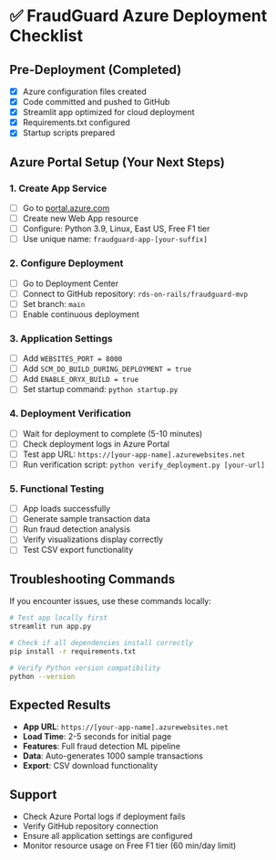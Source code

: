 # ✅ FraudGuard Azure Deployment Checklist

## Pre-Deployment (Completed)
- [x] Azure configuration files created
- [x] Code committed and pushed to GitHub
- [x] Streamlit app optimized for cloud deployment
- [x] Requirements.txt configured
- [x] Startup scripts prepared

## Azure Portal Setup (Your Next Steps)

### 1. Create App Service
- [ ] Go to [portal.azure.com](https://portal.azure.com)
- [ ] Create new Web App resource
- [ ] Configure: Python 3.9, Linux, East US, Free F1 tier
- [ ] Use unique name: `fraudguard-app-[your-suffix]`

### 2. Configure Deployment
- [ ] Go to Deployment Center
- [ ] Connect to GitHub repository: `rds-on-rails/fraudguard-mvp`
- [ ] Set branch: `main`
- [ ] Enable continuous deployment

### 3. Application Settings
- [ ] Add `WEBSITES_PORT = 8000`
- [ ] Add `SCM_DO_BUILD_DURING_DEPLOYMENT = true`
- [ ] Add `ENABLE_ORYX_BUILD = true`
- [ ] Set startup command: `python startup.py`

### 4. Deployment Verification
- [ ] Wait for deployment to complete (5-10 minutes)
- [ ] Check deployment logs in Azure Portal
- [ ] Test app URL: `https://[your-app-name].azurewebsites.net`
- [ ] Run verification script: `python verify_deployment.py [your-url]`

### 5. Functional Testing
- [ ] App loads successfully
- [ ] Generate sample transaction data
- [ ] Run fraud detection analysis
- [ ] Verify visualizations display correctly
- [ ] Test CSV export functionality

## Troubleshooting Commands

If you encounter issues, use these commands locally:

```bash
# Test app locally first
streamlit run app.py

# Check if all dependencies install correctly
pip install -r requirements.txt

# Verify Python version compatibility
python --version
```

## Expected Results
- **App URL**: `https://[your-app-name].azurewebsites.net`
- **Load Time**: 2-5 seconds for initial page
- **Features**: Full fraud detection ML pipeline
- **Data**: Auto-generates 1000 sample transactions
- **Export**: CSV download functionality

## Support
- Check Azure Portal logs if deployment fails
- Verify GitHub repository connection
- Ensure all application settings are configured
- Monitor resource usage on Free F1 tier (60 min/day limit)
